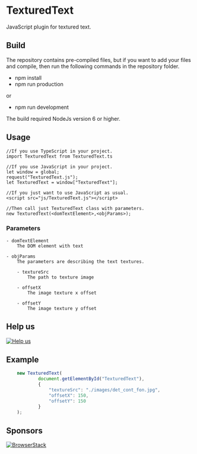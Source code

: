 # TexturedText
JavaScript plugin for textured text.
## Build
The repository contains pre-compiled files, but if you want to add your files and compile, then run the following commands in the repository folder.
* npm install
* npm run production

or

* npm run development

The build required NodeJs version 6 or higher.

## Usage
```
//If you use TypeScript in your project.
import TexturedText from TexturedText.ts
    
//If you use JavaScript in your project.
let window = global;
request("TexturedText.js");
let TexturedText = window["TexturedText"];
    
//If you just want to use JavaScript as usual.
<script src="js/TexturedText.js"></script>
    
//Then call just TexturedText class with parameters.
new TexturedText(<domTextElement>,<objParams>);
```
### Parameters
```
- domTextElement
    The DOM element with text
        
- objParams
    The parameters are describing the text textures.
    
    - textureSrc
        The path to texture image
        
    - offsetX
        The image texture x offset
        
    - offsetY
        The image texture y offset
```
## Help us
[![Help us](http://crazysquirrel.ru/bitrix/templates/crazysquirrel/images/yandex.money.png)](https://money.yandex.ru/quickpay/shop-widget?account=41001951616035&quickpay=shop&payment-type-choice=on&mobile-payment-type-choice=on&writer=seller&targets=%D0%9F%D0%BE%D0%B4%D0%B4%D0%B5%D1%80%D0%B6%D0%BA%D0%B0+%D1%81%D0%B5%D1%80%D0%B2%D0%B8%D1%81%D0%B0+CrazySquirrel&default-sum=50&button-text=03&successURL=http%3A%2F%2Fcrazysquirrel.ru%2Fsupport%2F%3Faction%3Dsuccess "Help us")
## Example
```javascript
    new TexturedText(
            document.getElementById("TexturedText"),
            {
                "textureSrc": "./images/det_cont_fon.jpg",
                "offsetX": 150,
                "offsetY": 150
            }
    );
```
## Sponsors
[![BrowserStack](http://crazysquirrel.ru/bitrix/templates/crazysquirrel/images/browserstack.png)](https://www.browserstack.com/)